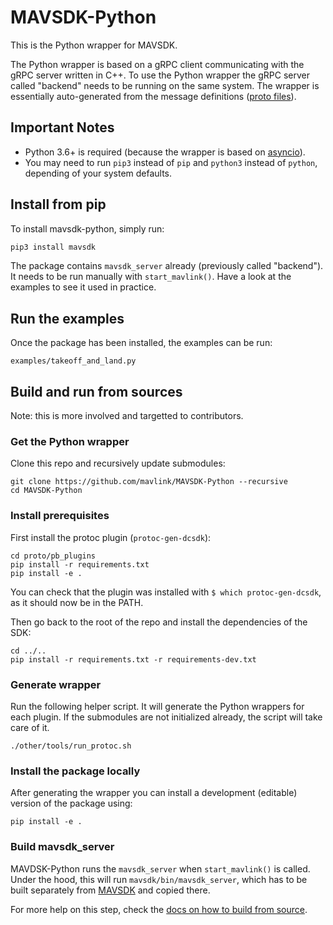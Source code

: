 # MAVSDK-Python

This is the Python wrapper for MAVSDK.

The Python wrapper is based on a gRPC client communicating with the gRPC server written in C++. To use the Python wrapper the gRPC server called "backend" needs to be running on the same system. The wrapper is essentially auto-generated from the message definitions ([proto files](https://github.com/mavlink/MAVSDK-Proto)).

## Important Notes

- Python 3.6+ is required (because the wrapper is based on [asyncio](https://docs.python.org/3.7/library/asyncio.html)).
- You may need to run `pip3` instead of `pip` and `python3` instead of `python`, depending of your system defaults.

## Install from pip

To install mavsdk-python, simply run:

```sh
pip3 install mavsdk
```

The package contains `mavsdk_server` already (previously called "backend"). It needs to be run manually with `start_mavlink()`. Have a look at the examples to see it used in practice.

## Run the examples

Once the package has been installed, the examples can be run:

```
examples/takeoff_and_land.py
```

## Build and run from sources

Note: this is more involved and targetted to contributors.

### Get the Python wrapper

Clone this repo and recursively update submodules:

```
git clone https://github.com/mavlink/MAVSDK-Python --recursive
cd MAVSDK-Python
```

### Install prerequisites

First install the protoc plugin (`protoc-gen-dcsdk`):

```
cd proto/pb_plugins
pip install -r requirements.txt
pip install -e .
```

You can check that the plugin was installed with `$ which protoc-gen-dcsdk`, as it should now be in the PATH.

Then go back to the root of the repo and install the dependencies of the SDK:

```
cd ../..
pip install -r requirements.txt -r requirements-dev.txt
```

### Generate wrapper

Run the following helper script. It will generate the Python wrappers for each plugin. If the submodules are not initialized already, the script will take care of it.

```
./other/tools/run_protoc.sh
```

### Install the package locally

After generating the wrapper you can install a development (editable) version of the package using:

```
pip install -e .
```

### Build mavsdk_server

MAVDSK-Python runs the `mavsdk_server` when `start_mavlink()` is called. Under the hood, this will run `mavsdk/bin/mavsdk_server`, which has to be built separately from [MAVSDK](https://github.com/mavlink/MAVSDK) and copied there.

For more help on this step, check the [docs on how to build from source](https://sdk.dronecode.org/en/contributing/build.html).
